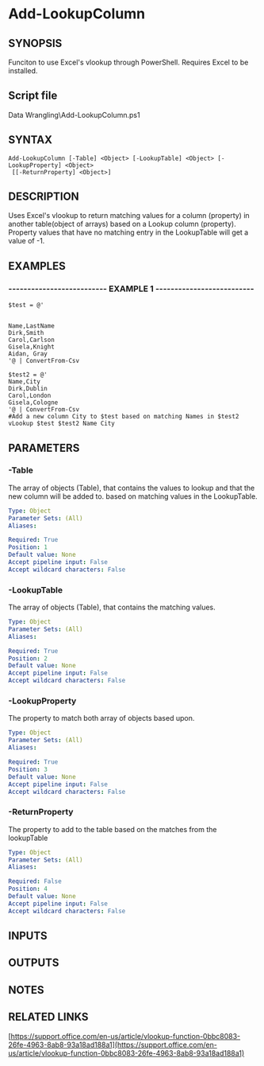 # Add-LookupColumn

## SYNOPSIS
Funciton to use Excel's vlookup through PowerShell.
Requires Excel to be installed.

## Script file
Data Wrangling\Add-LookupColumn.ps1

## SYNTAX

```
Add-LookupColumn [-Table] <Object> [-LookupTable] <Object> [-LookupProperty] <Object>
 [[-ReturnProperty] <Object>]
```

## DESCRIPTION
Uses Excel's vlookup to return matching values for a column (property) in another table(object of arrays)
based on a Lookup column (property).
Property values that have no matching entry in the LookupTable will 
get a value of -1.

## EXAMPLES

### -------------------------- EXAMPLE 1 --------------------------
```
$test = @'


Name,LastName
Dirk,Smith
Carol,Carlson
Gisela,Knight
Aidan, Gray
'@ | ConvertFrom-Csv

$test2 = @'
Name,City
Dirk,Dublin
Carol,London
Gisela,Cologne
'@ | ConvertFrom-Csv
#Add a new column City to $test based on matching Names in $test2
vLookup $test $test2 Name City
```
## PARAMETERS

### -Table
The array of objects (Table), that contains the values to lookup and that the new column will be added to. 
based on matching values in the LookupTable.

```yaml
Type: Object
Parameter Sets: (All)
Aliases: 

Required: True
Position: 1
Default value: None
Accept pipeline input: False
Accept wildcard characters: False
```

### -LookupTable
The array of objects (Table), that contains the matching values.

```yaml
Type: Object
Parameter Sets: (All)
Aliases: 

Required: True
Position: 2
Default value: None
Accept pipeline input: False
Accept wildcard characters: False
```

### -LookupProperty
The property to match both array of objects based upon.

```yaml
Type: Object
Parameter Sets: (All)
Aliases: 

Required: True
Position: 3
Default value: None
Accept pipeline input: False
Accept wildcard characters: False
```

### -ReturnProperty
The property to add to the table based on the matches from the lookupTable

```yaml
Type: Object
Parameter Sets: (All)
Aliases: 

Required: False
Position: 4
Default value: None
Accept pipeline input: False
Accept wildcard characters: False
```

## INPUTS

## OUTPUTS

## NOTES

## RELATED LINKS

[https://support.office.com/en-us/article/vlookup-function-0bbc8083-26fe-4963-8ab8-93a18ad188a1](https://support.office.com/en-us/article/vlookup-function-0bbc8083-26fe-4963-8ab8-93a18ad188a1)


